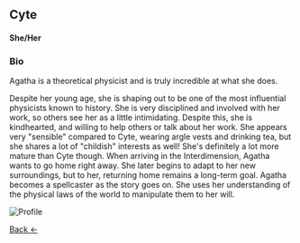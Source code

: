 ## Cyte
#### She/Her

### Bio
Agatha is a theoretical physicist and is truly incredible at what she does. 

Despite her young age, she is shaping out to be one of the most influential physicists known to history. She is very disciplined and involved with her work, so others see her as a little intimidating. Despite this, she is kindhearted, and willing to help others or talk about her work. She appears very "sensible" compared to Cyte, wearing argle vests and drinking tea, but she shares a lot of "childish" interests as well! She's definitely a lot more mature than Cyte though. When arriving in the Interdimension, Agatha wants to go home right away. She later begins to adapt to her new surroundings, but to her, returning home remains a long-term goal. Agatha becomes a spellcaster as the story goes on. She uses her understanding of the physical laws of the world to manipulate them to her will.

![Profile](https://wil-ro.github.io/HomeSus/Images/Agatha.png)

[Back <-](https://wil-ro.github.io/HomeSus/)
